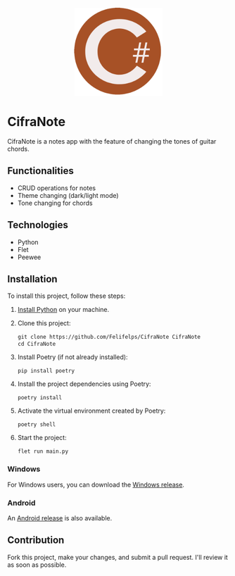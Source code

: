 <p align="center">
    <img src="/assets/icon.png" alt="Logo" width="200" height="200">
</p>

# CifraNote

CifraNote is a notes app with the feature of changing the tones of guitar chords.

## Functionalities

- CRUD operations for notes
- Theme changing (dark/light mode)
- Tone changing for chords

## Technologies

- Python
- Flet
- Peewee

## Installation

To install this project, follow these steps:

1. [Install Python](https://www.python.org/downloads/) on your machine.
2. Clone this project:

    ```shell
    git clone https://github.com/Felifelps/CifraNote CifraNote
    cd CifraNote
    ```

3. Install Poetry (if not already installed):

    ```shell
    pip install poetry
    ```

4. Install the project dependencies using Poetry:

    ```shell
    poetry install
    ```

5. Activate the virtual environment created by Poetry:

    ```shell
    poetry shell
    ```

6. Start the project:

    ```shell
    flet run main.py
    ```

### Windows

For Windows users, you can download the [Windows release](https://github.com/Felifelps/CifraNote/releases/tag/windows).

### Android

An [Android release](https://github.com/Felifelps/CifraNote/releases/tag/android) is also available.

## Contribution

Fork this project, make your changes, and submit a pull request. I'll review it as soon as possible.
